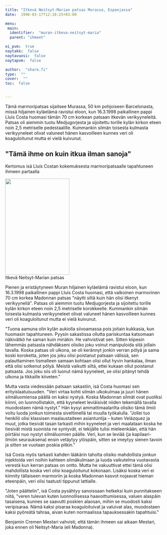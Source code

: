 ```yaml
---
title: "Itkevä Neitsyt-Marian patsas Murassa, Espanjassa"
date:  1998-03-17T12:18:25+03:00

menu:
 main:
  identifier:  "muran-itkeva-neitsyt-maria"
  parent: "ihmeet"

ei_pvm:  true
naytakk:  false
naytavuosi:  false
naytapvm:  false

author:  "share.fi"
type:  ""
cover:  ""
toc:  false


---
```

<p class="alustus">Tämä marmoripatsas sijaitsee Murassa, 50 km pohjoiseen Barcelonasta, missä hiljainen kyläelämä ravistui eloon, kun 16.3.1998 paikallinen pappi Lluis Costa huomasi tämän 70 cm korkean patsaan itkevän verikyyneleitä. Patsas oli aiemmin tuotu Medjugorjesta ja sijoitettu torille kylän kirkon eteen noin 2,5 metriselle pedestaalille. Kummankin silmän toisesta kulmasta verikyyneleet olivat valuneet hänen kasvoilleen kunnes veri oli koaguloitunut mutta ei vielä kuivunut.</p>

<h2>"Tämä ihme on kuin itkua ilman sanoja"</h2>
<p>Kertomus isä Lluís Costan kokemuksesta marmoripatsaalle tapahtuneen ihmeen partaalla</p>
<p class="alignright"><img src="https://sharefi-cdn.sirv.com/sharefi/mura-itkeva-neitsyt-maria.jpg" width="206" height="308" alt="" /><br />Itkevä Neitsyt-Marian patsas</p>

<p>Pienen ja eristäytyneen Muran hiljainen kyläelämä ravistui eloon, kun 16.3.1998 paikallinen pappi Lluis Costa huomasi, että valkoinen marmorinen 70 cm korkea Madonnan patsas "näytti siltä kuin hän olisi itkenyt verikyyneliä". Patsas oli aiemmin tuotu Medjugorjesta ja sijoitettu torille kylän kirkon eteen noin 2,5 metriselle korokkeelle. Kummankin silmän toisesta kulmasta verikyyneleet olivat valuneet hänen kasvoilleen kunnes veri oli koaguloitunut mutta ei vielä kuivunut.</p>

<p>"Tuona aamuna olin kylän aukiolla siivoamassa pois joitain kukkasia, kun huomasin tapahtuneen. Pyysin sakastissa ollutta pariskuntaa katsomaan näkivätkö he saman kuin minäkin. He vahvistivat sen. Sitten kiipesin lähemmäs patsasta nähdäkseni olisiko joku voinut manipuloida sitä jollain tavalla. Koska patsas oli ulkona, se oli kerännyt jonkin verran pölyä ja sama koski koroketta, joten jos joku olisi poistanut patsaan välissä, sen palauttaminen tismalleen samaan kohtaan olisi ollut hyvin hankalaa, ilman että olisi sotkenut pölyä. Meistä vaikutti siltä, ettei kukaan ollut poistanut patsasta. Jos joku siis oli luonut nämä kyyneleet, se olisi pitänyt tehdä ulkona ja tikkaille kiiveten."</p>

<p>Mutta vasta viedessään patsaan sakastiin, isä Costa huomasi sen erityislaatuisuuden. "Veri virtaa kohti silmän ulkokulmaa ja juuri hänen silmäluomiensa päällä on kaksi nystyä. Koska Madonnan silmät ovat puoliksi kiinni, on luonnollistakin, että kyyneleet leviäisivät niiden tekemällä tavalla muodostaen nämä nystyt." Hän kysyi ammattimaalarilta olisiko tämä ilmiö voitu luoda jonkun toimesta siveltimellä tai muulla työkalulla. "Jollei tuo henkilö olisi klassisen maalaustaiteen asiantuntija – kuten Velázquez ja muut, jotka tiesivät tasan tarkasti mihin kyyneleet ja veri maalataan koska he tiesivät mistä suonista ne syntyvät, ei tekijälle tulisi mieleenkään, että hän piirtäisi nuo nystyt silmäluomien päälle. Veri, kun se leviää (ja kapilaari-ilmiön seurauksena) ensin vetäytyy ylöspäin, sitten se imeytyy sienen tavoin ja sitten se vuotaan poskia pitkin."</p>

<p>Isä Costa myös tarkasti kahden lääkärin taholta olisiko mahdollista jonkun injektoida veri noihin kahteen silmäkulmaan ja luoda vaikutelma vuotavasta verestä kun kerran patsas on ontto. Mutta he vakuuttivat ettei tämä olisi mahdollista koska veri olisi koaguloitunut kokonaan. Lisäksi koska veri ei kiinnity tällaiseen marmoriin ja koska Madonnan kasvot nojaavat hieman eteenpäin, veri olisi taatusti tippunut lattialle.</p>

<p>"Joten päättelin", isä Costa pysähtyy sanoissaan hetkeksi kuin punnitakseen niitä, "veren tulevan kuten luonnollisessa haavoittumisessa, valuen alaspäin tasaisena, kunnes se saavutti poskien alaosan, mihin se muodosti kaksi veripisaraa. Nämä kaksi pisaraa koaguloituivat ja valuivat alas, muodostaen kaksi pyöreätä tahraa, aivan kuten normaalissa tapauksessakin tapahtuisi."</p>

<p>Benjamin Cremen Mestari vahvisti, että tämän ihmeen sai aikaan Mestari, joka ennen oli Neitsyt-Maria (eli Madonna).</p>